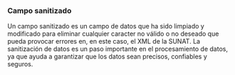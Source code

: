 ### Campo sanitizado

Un campo sanitizado es un campo de datos que ha sido limpiado y modificado para eliminar cualquier caracter no válido o no deseado que pueda provocar errores en, en este caso, el XML de la SUNAT. La sanitización de datos es un paso importante en el procesamiento de datos, ya que ayuda a garantizar que los datos sean precisos, confiables y seguros.